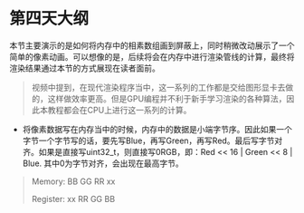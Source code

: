 # 第四天大纲



本节主要演示的是如何将内存中的相素数组画到屏蔽上，同时稍微改动展示了一个简单的像素动画。可以想像的是，后续将会在内存中进行渲染管线的计算，最终将渲染结果通过本节的方式展现在读者面前。

> 视频中提到，在现代渲染程序当中，这一系列的工作都是交给图形显卡去做的，这样做效率更高。但是GPU编程并不利于新手学习渲染的各种算法，因此本教程都会在CPU上进行这一系列的计算。

* 将像素数据写在内存当中的时候，内存中的数据是小端字节序。因此如果一个字节一个字节写的话，要先写Blue，再写Green，再写Red。最后写字节对齐。如果是直接写uint32_t，则直接写0RGB，即：Red << 16 | Green << 8 | Blue. 其中0为字节对齐，会出现在最高字节。

> Memory: BB GG RR xx
>
> Register:  xx RR GG BB